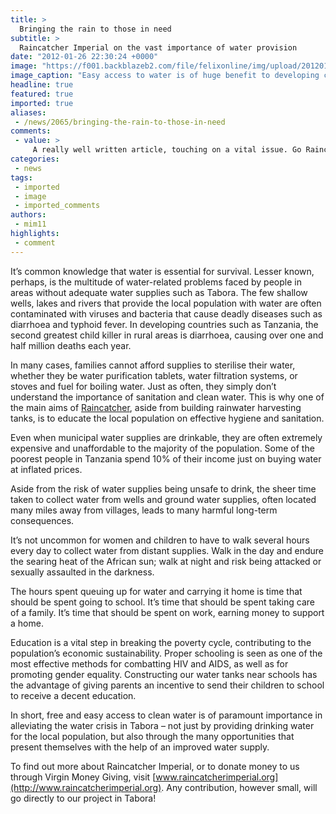 ```yaml
---
title: >
  Bringing the rain to those in need
subtitle: >
  Raincatcher Imperial on the vast importance of water provision
date: "2012-01-26 22:30:24 +0000"
image: "https://f001.backblazeb2.com/file/felixonline/img/upload/201201262227-pk1811-p1050282.png"
image_caption: "Easy access to water is of huge benefit to developing countries"
headline: true
featured: true
imported: true
aliases:
 - /news/2065/bringing-the-rain-to-those-in-need
comments:
 - value: >
     A really well written article, touching on a vital issue. Go Raincatcher!
categories:
 - news
tags:
 - imported
 - image
 - imported_comments
authors:
 - mim11
highlights:
 - comment
---
```


It’s common knowledge that water is essential for survival. Lesser known, perhaps, is the multitude of water-related problems faced by people in areas without adequate water supplies such as Tabora.
 The few shallow wells, lakes and rivers that provide the local population with water are often contaminated with viruses and bacteria that cause deadly diseases such as diarrhoea and typhoid fever. In developing countries such as Tanzania, the second greatest child killer in rural areas is diarrhoea, causing over one and half million deaths each year.

In many cases, families cannot afford supplies to sterilise their water, whether they be water purification tablets, water filtration systems, or stoves and fuel for boiling water. Just as often, they simply don’t understand the importance of sanitation and clean water. This is why one of the main aims of [Raincatcher](http://www.rwh-tanzania.co.uk/), aside from building rainwater harvesting tanks, is to educate the local population on effective hygiene and sanitation.

Even when municipal water supplies are drinkable, they are often extremely expensive and unaffordable to the majority of the population. Some of the poorest people in Tanzania spend 10% of their income just on buying water at inflated prices.

Aside from the risk of water supplies being unsafe to drink, the sheer time taken to collect water from wells and ground water supplies, often located many miles away from villages, leads to many harmful long-term consequences.

It’s not uncommon for women and children to have to walk several hours every day to collect water from distant supplies. Walk in the day and endure the searing heat of the African sun; walk at night and risk being attacked or sexually assaulted in the darkness.

The hours spent queuing up for water and carrying it home is time that should be spent going to school. It’s time that should be spent taking care of a family. It’s time that should be spent on work, earning money to support a home.

Education is a vital step in breaking the poverty cycle, contributing to the population’s economic sustainability. Proper schooling is seen as one of the most effective methods for combatting HIV and AIDS, as well as for promoting gender equality. Constructing our water tanks near schools has the advantage of giving parents an incentive to send their children to school to receive a decent education.

In short, free and easy access to clean water is of paramount importance in alleviating the water crisis in Tabora – not just by providing drinking water for the local population, but also through the many opportunities that present themselves with the help of an improved water supply.

To find out more about Raincatcher Imperial, or to donate money to us through Virgin Money Giving, visit [www.raincatcherimperial.org](http://www.raincatcherimperial.org). Any contribution, however small, will go directly to our project in Tabora!
